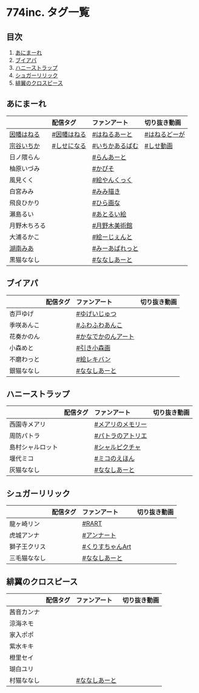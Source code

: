 # 774inc. タグ一覧
## 目次
1. [あにまーれ](https://github.com/RSyiets/774inc-tags#あにまーれ)  
2. [ブイアパ](https://github.com/RSyiets/774inc-tags#あにまーれ)  
3. [ハニーストラップ](https://github.com/RSyiets/774inc-tags#ハニーストラップ)  
4. [シュガーリリック](https://github.com/RSyiets/774inc-tags#シュガーリリック)  
5. [緋翼のクロスピース](https://github.com/RSyiets/774inc-tags#緋翼のクロスピース)  

## あにまーれ
|  | 配信タグ | ファンアート | 切り抜き動画 |
|:--|:--|:--|:--|
| [因幡はねる](https://twitter.com/Haneru_Inaba) | [#因幡はねる](https://twitter.com/search?q=%23因幡はねる) | [#はねるあーと](https://twitter.com/search?q=%23はねるあーと) | [#はねるどーが](https://twitter.com/search?q=%23はねるどーが) |
| [宗谷いちか](https://twitter.com/Ichika_Souya) | [#しせになる](https://twitter.com/search?q=%23しせになる) | [#いちかあるばむ](https://twitter.com/search?q=%23いちかあるばむ) | [#しせ動画](https://twitter.com/search?q=%23しせ動画) |
| 日ノ隈らん || [#らんあーと](https://twitter.com/search?q=%23%E3%82%89%E3%82%93%E3%81%82%E3%83%BC%E3%81%A8) |
| 柚原いづみ || [#かぴそ](https://twitter.com/search?q=%23%E3%81%8B%E3%81%B4%E3%81%9D) |
| 風見くく || [#絵やんくっく](https://twitter.com/search?q=%23%E7%B5%B5%E3%82%84%E3%82%93%E3%81%8F%E3%81%A3%E3%81%8F) |
| 白宮みみ || [#みみ描き](https://twitter.com/search?q=%23%E3%81%BF%E3%81%BF%E6%8F%8F%E3%81%8D) |
| 飛良ひかり || [#ひら画な](https://twitter.com/search?q=%23%E3%81%B2%E3%82%89%E7%94%BB%E3%81%AA) |
| 瀬島るい || [#あとるい絵](https://twitter.com/search?q=%23%E3%81%82%E3%81%A8%E3%82%8B%E3%81%84%E7%B5%B5) |
| 月野木ちろる || [#月野木美術館](https://twitter.com/search?q=%23%E6%9C%88%E9%87%8E%E6%9C%A8%E7%BE%8E%E8%A1%93%E9%A4%A8) |
| 大浦るかこ || [#絵ーじぇんと](https://twitter.com/search?q=%23%E7%B5%B5%E3%83%BC%E3%81%98%E3%81%87%E3%82%93%E3%81%A8) |
| [湖南みあ](https://twitter.com/Mia_Konan) || [#みーあぱれっと](https://twitter.com/search?q=%23%E3%81%BF%E3%83%BC%E3%81%82%E3%81%B1%E3%82%8C%E3%81%A3%E3%81%A8) |
| 黒猫ななし || [#ななしあーと](https://twitter.com/search?q=%23ななしあーと) |

## ブイアパ
|  | 配信タグ | ファンアート | 切り抜き動画 |
|:--|:--|:--|:--|
| 杏戸ゆげ || [#ゆげいじゅつ](https://twitter.com/search?q=%23%E3%82%86%E3%81%92%E3%81%84%E3%81%98%E3%82%85%E3%81%A4) |
| 季咲あんこ || [#ふわふわあんこ](https://twitter.com/search?q=%23%E3%81%B5%E3%82%8F%E3%81%B5%E3%82%8F%E3%81%82%E3%82%93%E3%81%93) |
| 花奏かのん || [#かなでかのんアート](https://twitter.com/search?q=%23%E3%81%8B%E3%81%AA%E3%81%A7%E3%81%8B%E3%81%AE%E3%82%93%E3%82%A2%E3%83%BC%E3%83%88) |
| 小森めと || [#引き小森画](https://twitter.com/search?q=%23%E5%BC%95%E3%81%8D%E5%B0%8F%E6%A3%AE%E7%94%BB) |
| 不磨わっと || [#絵レキバン](https://twitter.com/search?q=%23%E7%B5%B5%E3%83%AC%E3%82%AD%E3%83%90%E3%83%B3) |
| 銀猫ななし || [#ななしあーと](https://twitter.com/search?q=%23ななしあーと) |

## ハニーストラップ
|  | 配信タグ | ファンアート | 切り抜き動画 |
|:--|:--|:--|:--|
| 西園寺メアリ || [#メアリのメモリー](https://twitter.com/search?q=%23%E3%83%A1%E3%82%A2%E3%83%AA%E3%81%AE%E3%83%A1%E3%83%A2%E3%83%AA%E3%83%BC) |
| 周防パトラ || [#パトラのアトリエ](https://twitter.com/search?q=%23%E3%83%91%E3%83%88%E3%83%A9%E3%81%AE%E3%82%A2%E3%83%88%E3%83%AA%E3%82%A8) |
| 島村シャルロット || [#シャルピクチャ](https://twitter.com/search?q=%23%E3%82%B7%E3%83%A3%E3%83%AB%E3%83%94%E3%82%AF%E3%83%81%E3%83%A3) |
| 堰代ミコ || [#ミコのえほん](https://twitter.com/search?q=%23%E3%83%9F%E3%82%B3%E3%81%AE%E3%81%88%E3%81%BB%E3%82%93) |
| 灰猫ななし || [#ななしあーと](https://twitter.com/search?q=%23ななしあーと) |

## シュガーリリック
|  | 配信タグ | ファンアート | 切り抜き動画 |
|:--|:--|:--|:--|
| 龍ヶ崎リン || [#RART](https://twitter.com/search?q=%23RART) |
| 虎城アンナ || [#アンナート](https://twitter.com/search?q=%23%E3%82%A2%E3%83%B3%E3%83%8A%E3%83%BC%E3%83%88) |
| 獅子王クリス || [#くりすちゃんArt](https://twitter.com/search?q=%23%E3%81%8F%E3%82%8A%E3%81%99%E3%81%A1%E3%82%83%E3%82%93Art) |
| 三毛猫ななし || [#ななしあーと](https://twitter.com/search?q=%23ななしあーと) |

## 緋翼のクロスピース
|  | 配信タグ | ファンアート | 切り抜き動画 |
|:--|:--|:--|:--|
| 茜音カンナ |||
| 涼海ネモ |||
| 家入ポポ |||
| 紫水キキ |||
| 橙里セイ |||
| 瑚白ユリ |||
| 村猫ななし || [#ななしあーと](https://twitter.com/search?q=%23ななしあーと) |
